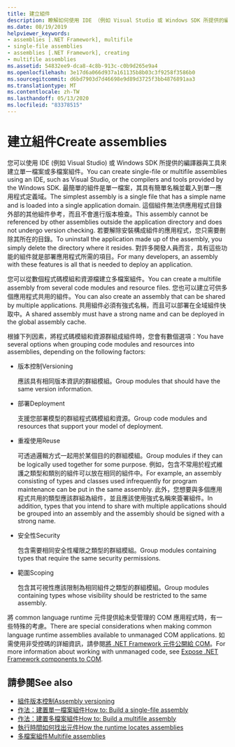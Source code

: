 ```yaml
---
title: 建立組件
description: 瞭解如何使用 IDE （例如 Visual Studio 或 Windows SDK 所提供的編譯器和工具）來建立單一檔案或多檔案元件。
ms.date: 08/19/2019
helpviewer_keywords:
- assemblies [.NET Framework], multifile
- single-file assemblies
- assemblies [.NET Framework], creating
- multifile assemblies
ms.assetid: 54832ee9-dca8-4c8b-913c-c0b9d265e9a4
ms.openlocfilehash: 3e17d6a066d937a161135b8b03c3f9258f3586b0
ms.sourcegitcommit: d6bd7903d7d46698e9d89d3725f3bb4876891aa3
ms.translationtype: MT
ms.contentlocale: zh-TW
ms.lasthandoff: 05/13/2020
ms.locfileid: "83378515"
---
```

# <a name="create-assemblies"></a><span data-ttu-id="42244-103">建立組件</span><span class="sxs-lookup"><span data-stu-id="42244-103">Create assemblies</span></span>

<span data-ttu-id="42244-104">您可以使用 IDE (例如 Visual Studio) 或 Windows SDK 所提供的編譯器與工具來建立單一檔案或多檔案組件。</span><span class="sxs-lookup"><span data-stu-id="42244-104">You can create single-file or multifile assemblies using an IDE, such as Visual Studio, or the compilers and tools provided by the Windows SDK.</span></span> <span data-ttu-id="42244-105">最簡單的組件是單一檔案，其具有簡單名稱並載入到單一應用程式定義域。</span><span class="sxs-lookup"><span data-stu-id="42244-105">The simplest assembly is a single file that has a simple name and is loaded into a single application domain.</span></span> <span data-ttu-id="42244-106">這個組件無法供應用程式目錄外部的其他組件參考，而且不會進行版本檢查。</span><span class="sxs-lookup"><span data-stu-id="42244-106">This assembly cannot be referenced by other assemblies outside the application directory and does not undergo version checking.</span></span> <span data-ttu-id="42244-107">若要解除安裝構成組件的應用程式，您只需要刪除其所在的目錄。</span><span class="sxs-lookup"><span data-stu-id="42244-107">To uninstall the application made up of the assembly, you simply delete the directory where it resides.</span></span> <span data-ttu-id="42244-108">對許多開發人員而言，具有這些功能的組件就是部署應用程式所需的項目。</span><span class="sxs-lookup"><span data-stu-id="42244-108">For many developers, an assembly with these features is all that is needed to deploy an application.</span></span>

<span data-ttu-id="42244-109">您可以從數個程式碼模組和資源檔建立多檔案組件。</span><span class="sxs-lookup"><span data-stu-id="42244-109">You can create a multifile assembly from several code modules and resource files.</span></span> <span data-ttu-id="42244-110">您也可以建立可供多個應用程式共用的組件。</span><span class="sxs-lookup"><span data-stu-id="42244-110">You can also create an assembly that can be shared by multiple applications.</span></span> <span data-ttu-id="42244-111">共用組件必須有強式名稱，而且可以部署在全域組件快取中。</span><span class="sxs-lookup"><span data-stu-id="42244-111">A shared assembly must have a strong name and can be deployed in the global assembly cache.</span></span>

<span data-ttu-id="42244-112">根據下列因素，將程式碼模組和資源群組成組件時，您會有數個選項：</span><span class="sxs-lookup"><span data-stu-id="42244-112">You have several options when grouping code modules and resources into assemblies, depending on the following factors:</span></span>

- <span data-ttu-id="42244-113">版本控制</span><span class="sxs-lookup"><span data-stu-id="42244-113">Versioning</span></span>

     <span data-ttu-id="42244-114">應該具有相同版本資訊的群組模組。</span><span class="sxs-lookup"><span data-stu-id="42244-114">Group modules that should have the same version information.</span></span>

- <span data-ttu-id="42244-115">部署</span><span class="sxs-lookup"><span data-stu-id="42244-115">Deployment</span></span>

     <span data-ttu-id="42244-116">支援您部署模型的群組程式碼模組和資源。</span><span class="sxs-lookup"><span data-stu-id="42244-116">Group code modules and resources that support your model of deployment.</span></span>

- <span data-ttu-id="42244-117">重複使用</span><span class="sxs-lookup"><span data-stu-id="42244-117">Reuse</span></span>

     <span data-ttu-id="42244-118">可透過邏輯方式一起用於某個目的的群組模組。</span><span class="sxs-lookup"><span data-stu-id="42244-118">Group modules if they can be logically used together for some purpose.</span></span> <span data-ttu-id="42244-119">例如，包含不常用於程式維護之類型和類別的組件可以放在相同的組件中。</span><span class="sxs-lookup"><span data-stu-id="42244-119">For example, an assembly consisting of types and classes used infrequently for program maintenance can be put in the same assembly.</span></span> <span data-ttu-id="42244-120">此外，您想要與多個應用程式共用的類型應該群組為組件，並且應該使用強式名稱來簽署組件。</span><span class="sxs-lookup"><span data-stu-id="42244-120">In addition, types that you intend to share with multiple applications should be grouped into an assembly and the assembly should be signed with a strong name.</span></span>

- <span data-ttu-id="42244-121">安全性</span><span class="sxs-lookup"><span data-stu-id="42244-121">Security</span></span>

     <span data-ttu-id="42244-122">包含需要相同安全性權限之類型的群組模組。</span><span class="sxs-lookup"><span data-stu-id="42244-122">Group modules containing types that require the same security permissions.</span></span>

- <span data-ttu-id="42244-123">範圍</span><span class="sxs-lookup"><span data-stu-id="42244-123">Scoping</span></span>

     <span data-ttu-id="42244-124">包含其可視性應該限制為相同組件之類型的群組模組。</span><span class="sxs-lookup"><span data-stu-id="42244-124">Group modules containing types whose visibility should be restricted to the same assembly.</span></span>

<span data-ttu-id="42244-125">將 common language runtime 元件提供給未受管理的 COM 應用程式時，有一些特殊的考慮。</span><span class="sxs-lookup"><span data-stu-id="42244-125">There are special considerations when making common language runtime assemblies available to unmanaged COM applications.</span></span> <span data-ttu-id="42244-126">如需使用非受控碼的詳細資訊，請參閱[將 .NET Framework 元件公開給 COM](../../framework/interop/exposing-dotnet-components-to-com.md)。</span><span class="sxs-lookup"><span data-stu-id="42244-126">For more information about working with unmanaged code, see [Expose .NET Framework components to COM](../../framework/interop/exposing-dotnet-components-to-com.md).</span></span>

## <a name="see-also"></a><span data-ttu-id="42244-127">請參閱</span><span class="sxs-lookup"><span data-stu-id="42244-127">See also</span></span>

- [<span data-ttu-id="42244-128">組件版本控制</span><span class="sxs-lookup"><span data-stu-id="42244-128">Assembly versioning</span></span>](versioning.md)
- [<span data-ttu-id="42244-129">作法：建置單一檔案組件</span><span class="sxs-lookup"><span data-stu-id="42244-129">How to: Build a single-file assembly</span></span>](../../framework/app-domains/build-single-file-assembly.md)
- [<span data-ttu-id="42244-130">作法：建置多檔案組件</span><span class="sxs-lookup"><span data-stu-id="42244-130">How to: Build a multifile assembly</span></span>](../../framework/app-domains/build-multifile-assembly.md)
- [<span data-ttu-id="42244-131">執行時間如何找出元件</span><span class="sxs-lookup"><span data-stu-id="42244-131">How the runtime locates assemblies</span></span>](../../framework/deployment/how-the-runtime-locates-assemblies.md)
- [<span data-ttu-id="42244-132">多檔案組件</span><span class="sxs-lookup"><span data-stu-id="42244-132">Multifile assemblies</span></span>](../../framework/app-domains/multifile-assemblies.md)
